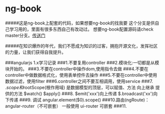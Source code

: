 ng-book
=======
#####这是ng-book上配套的代码，如果想要ng-book的找我要
这个分支是供自己学习用的，里面有很多东西自己有改动过。
想要ng-book配置源码请check master分支。[传送门](https://github.com/qq83387856/ng-book-code/tree/master)

#####在知识爆炸的年代，我们不愿成为知识的过客，拥抱开源文化，发挥社区的力量，让我们获得自我提升。

###angularjs 1.x学习记录
###1.不要复用controller
###2.模块化:一切都是从模块开始的。
###3.不要在controller中操作dom,使用指令去做
###4.不要在controller中做数据格式化，使用表单控件去操作
###5.不要在controller中使用数据过滤，使用filter
###6.controller之间不要互相调用，使用service
###7. $.scope和$rootScope(根作用域) 是数据模型的顶层，可以赋值、方法  向上继承  提供的方法 $watch()  $apply()
###8. $emit('xxx')向上传递  $.broadcast('xx')向下传递
###9. 调试  angular.element($0).scope()
###10.路由(ngRoute)：angular-router（不可嵌套）  一般使用 ui-router 可嵌套
###11.